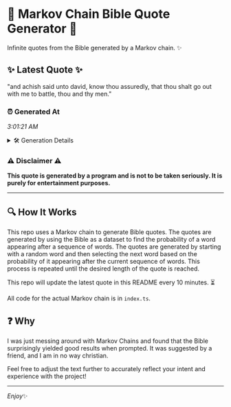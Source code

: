 # 📖 Markov Chain Bible Quote Generator 📖

Infinite quotes from the Bible generated by a Markov chain. ✨

## ✨ Latest Quote ✨
"and achish said unto david, know thou assuredly, that thou shalt go out with me to battle, thou and thy men."

### ⏰ Generated At
*3:01:21 AM*

<details>
    <summary>🛠️ Generation Details</summary>
    <p>
        <strong>🌱 Seed:</strong> and<br>
        <strong>🔄 Iterations:</strong> 20<br>
        <strong>📜 Context History:</strong><br>[ and ]: achish<br>[ and, achish ]: said<br>[ and, achish, said ]: unto<br>[ and, achish, said, unto ]: david,<br>[ and, achish, said, unto, david, ]: know<br>[ and, achish, said, unto, david,, know ]: thou<br>[ achish, said, unto, david,, know, thou ]: assuredly,<br>[ said, unto, david,, know, thou, assuredly, ]: that<br>[ unto, david,, know, thou, assuredly,, that ]: thou<br>[ david,, know, thou, assuredly,, that, thou ]: shalt<br>[ know, thou, assuredly,, that, thou, shalt ]: go<br>[ thou, assuredly,, that, thou, shalt, go ]: out<br>[ assuredly,, that, thou, shalt, go, out ]: with<br>[ that, thou, shalt, go, out, with ]: me<br>[ thou, shalt, go, out, with, me ]: to<br>[ shalt, go, out, with, me, to ]: battle,<br>[ go, out, with, me, to, battle, ]: thou<br>[ out, with, me, to, battle,, thou ]: and<br>[ with, me, to, battle,, thou, and ]: thy<br>[ me, to, battle,, thou, and, thy ]: men.<br>
    </p>
</details>

### ⚠️ Disclaimer ⚠️
**This quote is generated by a program and is not to be taken seriously. It is purely for entertainment purposes.**

---

## 🔍 How It Works

This repo uses a Markov chain to generate Bible quotes. The quotes are generated by using the Bible as a dataset to find the probability of a word appearing after a sequence of words. The quotes are generated by starting with a random word and then selecting the next word based on the probability of it appearing after the current sequence of words. This process is repeated until the desired length of the quote is reached.

This repo will update the latest quote in this README every 10 minutes. ⏳

All code for the actual Markov chain is in `index.ts`.

## ❓ Why

I was just messing around with Markov Chains and found that the Bible surprisingly yielded good results when prompted. 
It was suggested by a friend, and I am in no way christian.

Feel free to adjust the text further to accurately reflect your intent and experience with the project!

---

*Enjoy*✨
